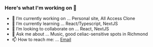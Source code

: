 ### Here's what I'm working on 👋

- 🔭 I’m currently working on ... Personal site, All Access Clone 
- 🌱 I’m currently learning ... React/Typescript, NextJS
- 👯 I’m looking to collaborate on ... React, NextJS
- 💬 Ask me about ... Music, good celiac-sensitive spots in Richmond
- 📫 How to reach me: ... [Email](patrick.mahloy@gmail.com)

